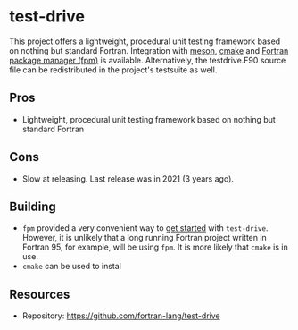 # test-drive
This project offers a lightweight, procedural unit testing framework based on nothing but standard Fortran. Integration with [meson](https://mesonbuild.com/), [cmake](https://cmake.org/) and [Fortran package manager (fpm)](https://github.com/fortran-lang/fpm) is available. Alternatively, the testdrive.F90 source file can be redistributed in the project's testsuite as well.

## Pros
- Lightweight, procedural unit testing framework based on nothing but standard Fortran

## Cons 
- Slow at releasing. Last release was in 2021 (3 years ago).

## Building
- `fpm` provided a very convenient way to [get started](https://fpm.fortran-lang.org/tutorial/dependencies.html#adding-a-testing-framework) with `test-drive`. However, it is unlikely that a long running Fortran project written in Fortran 95, for example, will be using `fpm`. It is more likely that `cmake` is in use.  
- `cmake` can be used to instal

## Resources
- Repository: https://github.com/fortran-lang/test-drive